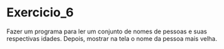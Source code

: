 # Exercicio_6
Fazer um programa para ler um conjunto de nomes de pessoas e suas respectivas idades. Depois, mostrar na tela o nome
da pessoa mais velha.
